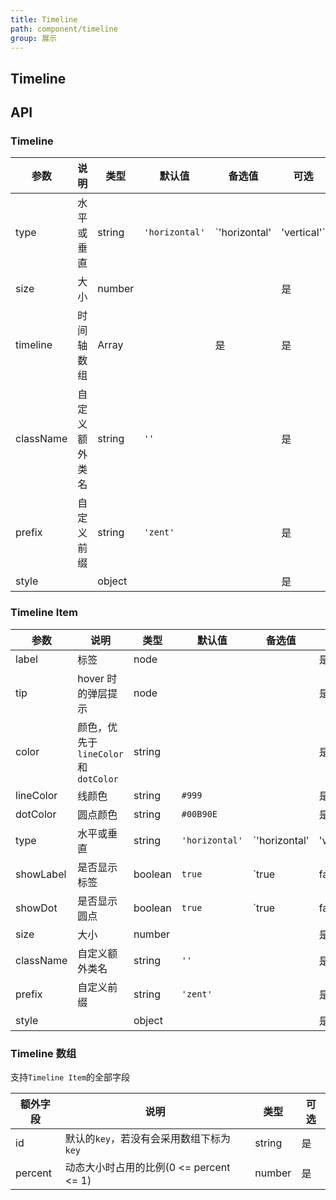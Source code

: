 ```yaml
---
title: Timeline
path: component/timeline
group: 展示
---
```


## Timeline

## API

### Timeline

| 参数      | 说明           | 类型   | 默认值         | 备选值                      | 可选 |
| --------- | -------------- | ------ | -------------- | --------------------------- | ---- |
| type      | 水平或垂直     | string | `'horizontal'` | `'horizontal' | 'vertical'` | 是   |
| size      | 大小           | number |                |                             | 是   |
| timeline  | 时间轴数组     | Array  |                | 是                          | 是   |
| className | 自定义额外类名 | string | `''`           |                             | 是   |
| prefix    | 自定义前缀     | string | `'zent'`       |                             | 是   |
| style     |                | object |                |                             | 是   |

### Timeline Item

| 参数      | 说明                                | 类型    | 默认值         | 备选值                      | 可选 |
| --------- | ----------------------------------- | ------- | -------------- | --------------------------- | ---- |
| label     | 标签                                | node    |                |                             | 是   |
| tip       | hover 时的弹层提示                  | node    |                |                             | 是   |
| color     | 颜色，优先于`lineColor`和`dotColor` | string  |                |                             | 是   |
| lineColor | 线颜色                              | string  | `#999`         |                             | 是   |
| dotColor  | 圆点颜色                            | string  | `#00B90E`      |                             | 是   |
| type      | 水平或垂直                          | string  | `'horizontal'` | `'horizontal' | 'vertical'` | 是   |
| showLabel | 是否显示标签                        | boolean | `true`         | `true | false`              | 是   |
| showDot   | 是否显示圆点                        | boolean | `true`         | `true | false`              | 是   |
| size      | 大小                                | number  |                |                             | 是   |
| className | 自定义额外类名                      | string  | `''`           |                             | 是   |
| prefix    | 自定义前缀                          | string  | `'zent'`       |                             | 是   |
| style     |                                     | object  |                |                             | 是   |

### Timeline 数组

支持`Timeline Item`的全部字段

| 额外字段 | 说明                                     | 类型   | 可选 |
| -------- | ---------------------------------------- | ------ | ---- |
| id       | 默认的`key`，若没有会采用数组下标为`key` | string | 是   |
| percent  | 动态大小时占用的比例(0 <= percent <= 1)  | number | 是   |
